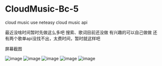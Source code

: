 # CloudMusic-Bc-5
cloud music use neteasy cloud music api

最近没啥时间暂时先做这么多吧
搜索、歌词目前还没做
有兴趣的可以自己做做
还有两个歌单api没找不出，太费时间，暂时就这样吧

屏幕截图

![image](https://github.com/gcmwhite/CloudMusic-Bc-5/blob/master/screen/DeepinScreenshot_CloudMusic-BC-5_20170920204727.png)
![image](https://github.com/gcmwhite/CloudMusic-Bc-5/blob/master/screen/DeepinScreenshot_CloudMusic-BC-2_20170830170415.png)
![image](https://github.com/gcmwhite/CloudMusic-Bc-5/blob/master/screen/DeepinScreenshot_CloudMusic-BC-5_20170920204751.png)
![image](https://github.com/gcmwhite/CloudMusic-Bc-5/blob/master/screen/DeepinScreenshot_CloudMusic-BC-5_20170920204759.png)
![image](https://github.com/gcmwhite/CloudMusic-Bc-5/blob/master/screen/DeepinScreenshot_CloudMusic-BC-5_20170920204912.png)
